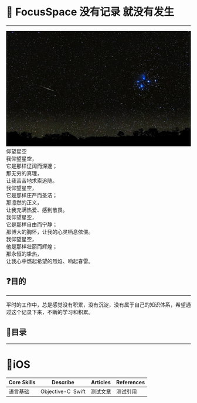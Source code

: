 # 🌟 FocusSpace 没有记录 就没有发生
---
![](https://github.com/starryKey/FocusSpace/blob/master/images/Starry.jpg)
仰望星空  
我仰望星空，  
它是那样辽阔而深邃；  
那无穷的真理，   
让我苦苦地求索追随。   
我仰望星空，  
它是那样庄严而圣洁；  
那凛然的正义，   
让我充满热爱、感到敬畏。   
我仰望星空，   
它是那样自由而宁静；   
那博大的胸怀，让我的心灵栖息依偎。   
我仰望星空，   
他是那样壮丽而辉煌；   
那永恒的挚热，   
让我心中燃起希望的烈焰、响起春雷。

## ❓目的
---

平时的工作中，总是感觉没有积累，没有沉淀，没有属于自己的知识体系，希望通过这个记录下来，不断的学习和积累。

## 📖目录
---
# 📱iOS

Core Skills  | Describe | Articles | References
---|---|---|---
语言基础 | Objective-C  Swift | 测试文章 | 测试引用




